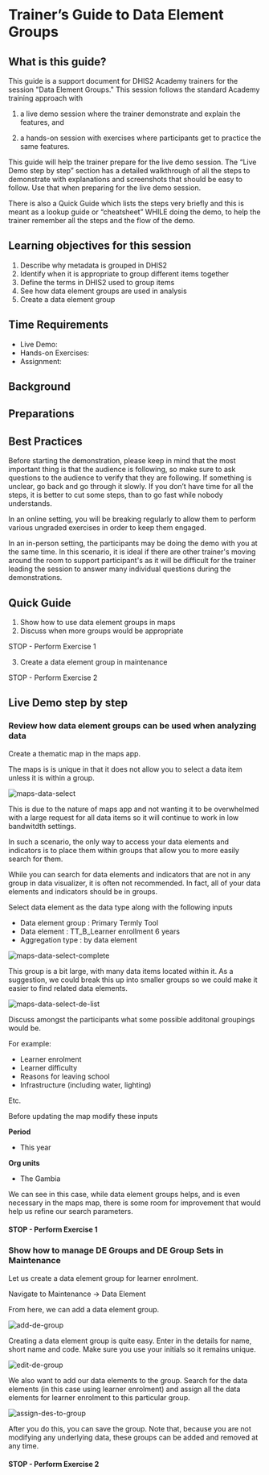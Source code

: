 # Trainer’s Guide to Data Element Groups

## What is this guide?

This guide is a support document for DHIS2 Academy trainers for the session "Data Element Groups." This session follows the standard Academy training approach with 

1. a live demo session where the trainer demonstrate and explain the features, and 
   
2. a hands-­on session with exercises where participants get to practice the same features.

This guide will help the trainer​ prepare​​ for the live demo session. The “Live Demo step by step” section has a detailed walkthrough of all the steps to demonstrate with explanations and screenshots that should be easy to follow. Use that when preparing for the live demo session.

There is also a Quick Guide which lists the steps very briefly and this is meant as a lookup guide or “cheatsheet” WHILE doing the demo, to help the trainer remember all the steps and the flow of the demo.

## Learning objectives for this session

1. Describe why metadata is grouped in DHIS2
2. Identify when it is appropriate to group different items together
3. Define the terms in DHIS2 used to group items
4. See how data element groups are used in analysis
5. Create a data element group

## Time Requirements

- Live Demo: 
- Hands-on Exercises: 
- Assignment: 

## Background



## Preparations


## Best Practices

Before starting the demonstration, please keep in mind that the most important thing is that the audience is following, so make sure to ask questions to the audience to verify that they are following. If something is unclear, go back and go through it slowly. If you don’t have time for all the steps, it is better to cut some steps, than to go fast while nobody understands.

In an online setting, you will be breaking regularly to allow them to perform various ungraded exercises in order to keep them engaged.

In an in-person setting, the participants may be doing the demo with you at the same time. In this scenario, it is ideal if there are other trainer's moving around the room to support participant's as it will be difficult for the trainer leading the session to answer many individual questions during the demonstrations. 

## Quick Guide

1. Show how to use data element groups in maps
2. Discuss when more groups would be appropriate

STOP - Perform Exercise 1

3. Create a data element group in maintenance

STOP - Perform Exercise 2


## Live Demo step by step

### Review how data element groups can be used when analyzing data

Create a thematic map in the maps app.

The maps is is unique in that it does not allow you to select a data item unless it is within a group. 

![maps-data-select](images/degs/maps-data-select.png)

This is due to the nature of maps app and not wanting it to be overwhelmed with a large request for all data items so it will continue to work in low bandwitdth settings.

In such a scenario, the only way to access your data elements and indicators is to place them within groups that allow you to more easily search for them.

While you can search for data elements and indicators that are not in any group in data visualizer, it is often not recommended. In fact, all of your data elements and indicators should be in groups.

Select data element as the data type along with the following inputs

- Data element group : Primary Termly Tool
- Data element : TT_B_Learner enrollment 6 years
- Aggregation type : by data element

![maps-data-select-complete](images/degs/maps-data-select-complete.png)

This group is a bit large, with many data items located within it. As a suggestion, we could break this up into smaller groups so we could make it easier to find related data elements.

![maps-data-select-de-list](images/degs/maps-data-select-de-list.png)

Discuss amongst the participants what some possible additonal groupings would be. 

For example:
- Learner enrolment
- Learner difficulty
- Reasons for leaving school
- Infrastructure (including water, lighting)

Etc.

Before updating the map modify these inputs

**Period**
- This year

**Org units**
- The Gambia

We can see in this case, while data element groups helps, and is even necessary in the maps map, there is some room for improvement that would help us refine our search parameters.

#### STOP - Perform Exercise 1

### Show how to manage DE Groups and DE Group Sets in Maintenance

Let us create a data element group for learner enrolment. 

Navigate to Maintenance -> Data Element

From here, we can add a data element group.

![add-de-group](images/degs/add-de-group.png)

Creating a data element group is quite easy. Enter in the details for name, short name and code. Make sure you use your initials so it remains unique.

![edit-de-group](images/degs/edit-de-group.png)

We also want to add our data elements to the group. Search for the data elements (in this case using learner enrolment) and assign all the data elements for learner enrolment to this particular group. 

![assign-des-to-group](images/degs/assign-des-to-group.png)

After you do this, you can save the group. Note that, because you are not modifying any underlying data, these groups can be added and removed at any time.

#### STOP - Perform Exercise 2